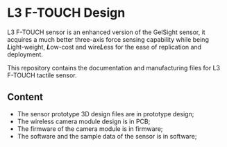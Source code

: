 L3 F-TOUCH Design
===================

L3 F-TOUCH sensor is an enhanced version of the GelSight sensor, it acquires a much better three-axis force sensing capability while being ***L***ight-weight, ***L***ow-cost and wire***L***ess for the ease of replication and deployment.

This repository contains the documentation and manufacturing files for L3 F-TOUCH tactile sensor.

Content
-------------------
* The sensor prototype 3D design files are in prototype design;
* The wireless camera module design is in PCB;
* The firmware of the camera module is in firmware;
* The software and the sample data of the sensor is in software;
